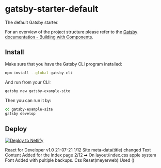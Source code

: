 # gatsby-starter-default
The default Gatsby starter.

For an overview of the project structure please refer to the [Gatsby documentation - Building with Components](https://www.gatsbyjs.org/docs/building-with-components/).

## Install

Make sure that you have the Gatsby CLI program installed:
```sh
npm install --global gatsby-cli
```

And run from your CLI:
```sh
gatsby new gatsby-example-site
```

Then you can run it by:
```sh
cd gatsby-example-site
gatsby develop
```

## Deploy

[![Deploy to Netlify](https://www.netlify.com/img/deploy/button.svg)](https://app.netlify.com/start/deploy?repository=https://github.com/gatsbyjs/gatsby-starter-default)

React for Developer v1.0
21-07-21 
  1/12
    Site meta-data(title) changed
    Text Content Added for the Index page
  2/12
    ➡ On layout/index.css
    apple system Font Added with pultiple backups. 
    Css Reset(meyerweb) Used ()